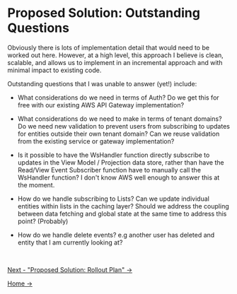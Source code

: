 # Proposed Solution: Outstanding Questions

Obviously there is lots of implementation detail that would need to be worked out here. However, at a high level, this approach I believe is clean, scalable, and allows us to implement in an incremental approach and with minimal impact to existing code.

Outstanding questions that I was unable to answer (yet!) include:

- What considerations do we need in terms of Auth? Do we get this for free with our existing AWS API Gateway implementation?

- What considerations do we need to make in terms of tenant domains? Do we need new validation to prevent users from subscribing to updates for entities outside their own tenant domain? Can we reuse validation from the existing service or gateway implementation?

- Is it possible to have the WsHandler function directly subscribe to updates in the View Model / Projection data store, rather than have the Read/View Event Subscriber function have to manually call the WsHandler function? I don't know AWS well enough to answer this at the moment.

- How do we handle subscribing to Lists? Can we update individual entities within lists in the caching layer? Should we address the coupling between data fetching and global state at the same time to address this point? (Probably)

- How do we handle delete events? e.g another user has deleted and entity that I am currently looking at?

<br />

[Next - "Proposed Solution: Rollout Plan" ->](./5.RolloutPlan.md)

[Home ->](/README.md)
